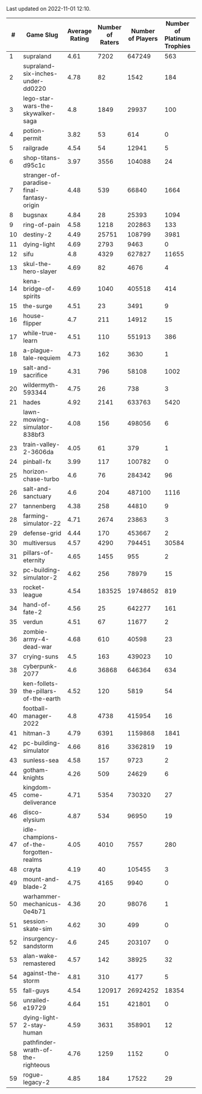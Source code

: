 Last updated on 2022-11-01 12:10.


|#|Game Slug|Average Rating|Number of Raters|Number of Players|Number of Platinum Trophies|Max Rarity (%)|
|---|---|---|---|---|---|---|
|1|supraland|4.61|7202|647249|563|99|
|2|supraland-six-inches-under-dd0220|4.78|82|1542|184|99|
|3|lego-star-wars-the-skywalker-saga|4.8|1849|29937|100|98|
|4|potion-permit|3.82|53|614|0|98|
|5|railgrade|4.54|54|12941|5|98|
|6|shop-titans-d95c1c|3.97|3556|104088|24|98|
|7|stranger-of-paradise-final-fantasy-origin|4.48|539|66840|1664|98|
|8|bugsnax|4.84|28|25393|1094|97|
|9|ring-of-pain|4.58|1218|202863|133|97|
|10|destiny-2|4.49|25751|108799|3981|96|
|11|dying-light|4.69|2793|9463|0|96|
|12|sifu|4.8|4329|627827|11655|96|
|13|skul-the-hero-slayer|4.69|82|4676|4|96|
|14|kena-bridge-of-spirits|4.69|1040|405518|414|94|
|15|the-surge|4.51|23|3491|9|94|
|16|house-flipper|4.7|211|14912|15|93|
|17|while-true-learn|4.51|110|551913|386|93|
|18|a-plague-tale-requiem|4.73|162|3630|1|91|
|19|salt-and-sacrifice|4.31|796|58108|1002|91|
|20|wildermyth-593344|4.75|26|738|3|91|
|21|hades|4.92|2141|633763|5420|89|
|22|lawn-mowing-simulator-838bf3|4.08|156|498056|6|89|
|23|train-valley-2-3606da|4.05|61|379|1|88|
|24|pinball-fx|3.99|117|100782|0|85|
|25|horizon-chase-turbo|4.6|76|284342|96|83|
|26|salt-and-sanctuary|4.6|204|487100|1116|83|
|27|tannenberg|4.38|258|44810|9|83|
|28|farming-simulator-22|4.71|2674|23863|3|81|
|29|defense-grid|4.44|170|453667|2|80|
|30|multiversus|4.57|4290|794451|30584|79|
|31|pillars-of-eternity|4.65|1455|955|2|79|
|32|pc-building-simulator-2|4.62|256|78979|15|75|
|33|rocket-league|4.54|183525|19748652|819|75|
|34|hand-of-fate-2|4.56|25|642277|161|72|
|35|verdun|4.51|67|11677|2|70|
|36|zombie-army-4-dead-war|4.68|610|40598|23|66|
|37|crying-suns|4.5|163|439023|10|65|
|38|cyberpunk-2077|4.6|36868|646364|634|61|
|39|ken-follets-the-pillars-of-the-earth|4.52|120|5819|54|53|
|40|football-manager-2022|4.8|4738|415954|16|48|
|41|hitman-3|4.79|6391|1159868|1841|48|
|42|pc-building-simulator|4.66|816|3362819|19|48|
|43|sunless-sea|4.58|157|9723|2|37|
|44|gotham-knights|4.26|509|24629|6|34|
|45|kingdom-come-deliverance|4.71|5354|730320|27|30|
|46|disco-elysium|4.87|534|96950|19|28|
|47|idle-champions-of-the-forgotten-realms|4.05|4010|7557|280|27|
|48|crayta|4.19|40|105455|3|23|
|49|mount-and-blade-2|4.75|4165|9940|0|23|
|50|warhammer-mechanicus-0e4b71|4.36|20|98076|1|20|
|51|session-skate-sim|4.62|30|499|0|18|
|52|insurgency-sandstorm|4.6|245|203107|0|7|
|53|alan-wake-remastered|4.57|142|38925|32|6|
|54|against-the-storm|4.81|310|4177|5|4|
|55|fall-guys|4.54|120917|26924252|18354|3|
|56|unrailed-e19729|4.64|151|421801|0|0.6|
|57|dying-light-2-stay-human|4.59|3631|358901|12|0.4|
|58|pathfinder-wrath-of-the-righteous|4.76|1259|1152|0|0.1|
|59|rogue-legacy-2|4.85|184|17522|29|0.1|
